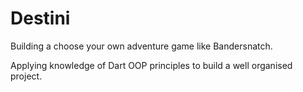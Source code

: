 


# Destini 



Building a choose your own adventure game like Bandersnatch. 


Applying knowledge of Dart OOP principles to build a well organised project.

